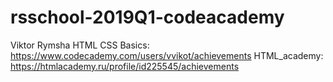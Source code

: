 # rsschool-2019Q1-codeacademy

Viktor Rymsha
HTML CSS Basics: https://www.codecademy.com/users/vvikot/achievements
HTML_academy: https://htmlacademy.ru/profile/id225545/achievements
